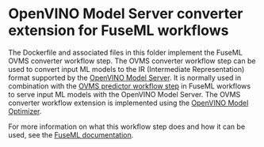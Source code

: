 # OpenVINO Model Server converter extension for FuseML workflows

The Dockerfile and associated files in this folder implement the FuseML OVMS converter workflow step. The OVMS converter workflow step can be used to convert input ML models to the IR (Intermediate Representation) format supported by the [OpenVINO Model Server](https://docs.openvino.ai/latest/openvino_docs_ovms.html). It is normally used in combination with the [OVMS predictor workflow step](../../inference-services/ovms/) in FuseML workflows to serve input ML models with the OpenVINO Model Server. The OVMS converter workflow extension is implemented using the [OpenVINO Model Optimizer](https://docs.openvino.ai/latest/openvino_docs_MO_DG_Deep_Learning_Model_Optimizer_DevGuide.html).

For more information on what this workflow step does and how it can be used, see the [FuseML documentation](https://fuseml.github.io/docs/dev/workflows/ovms-converter/).
